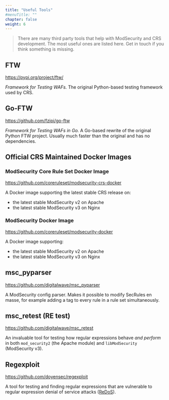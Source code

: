 ```yaml
---
title: "Useful Tools"
#menuTitle: ""
chapter: false
weight: 6
---
```


> There are many third party tools that help with ModSecurity and CRS development. The most useful ones are listed here. Get in touch if you think something is missing.

## FTW

https://pypi.org/project/ftw/

*Framework for Testing WAFs.* The original Python-based testing framework used by CRS.

## Go-FTW

https://github.com/fzipi/go-ftw

*Framework for Testing WAFs in Go.* A Go-based rewrite of the original Python FTW project. Usually much faster than the original and has no dependencies.

## Official CRS Maintained Docker Images

### ModSecurity Core Rule Set Docker Image

https://github.com/coreruleset/modsecurity-crs-docker

A Docker image supporting the latest stable CRS release on: 

- the latest stable ModSecurity v2 on Apache
- the latest stable ModSecurity v3 on Nginx

### ModSecurity Docker Image

https://github.com/coreruleset/modsecurity-docker

A Docker image supporting:

- the latest stable ModSecurity v2 on Apache
- the latest stable ModSecurity v3 on Nginx

## msc_pyparser

https://github.com/digitalwave/msc_pyparser

A ModSecurity config parser. Makes it possible to modify SecRules en masse, for example adding a tag to every rule in a rule set simultaneously.

## msc_retest (RE test)

https://github.com/digitalwave/msc_retest

An invaluable tool for testing how regular expressions behave *and perform* in both `mod_security2` (the Apache module) and `libModSecurity` (ModSecurity v3).

## Regexploit

https://github.com/doyensec/regexploit

A tool for testing and finding regular expressions that are vulnerable to regular expression denial of service attacks ([ReDoS](https://en.wikipedia.org/wiki/ReDoS)).
